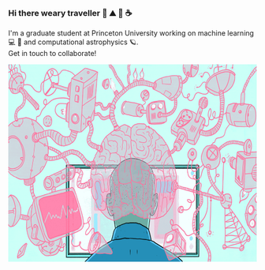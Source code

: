 ### Hi there weary traveller 🌲 ⛰️ 🌙 ☕

I'm a graduate student at Princeton University working on machine learning 💻 🤖 and computational astrophysics 🪐.    
Get in touch to collaborate!

<img src="brain_gif.gif" height="400">

<!--
**SampsonML/SampsonML** is a ✨ _special_ ✨ repository because its `README.md` (this file) appears on your GitHub profile.

Here are some ideas to get you started:

- 🔭 I’m currently working on ...
- 🌱 I’m currently learning ...
- 👯 I’m looking to collaborate on ...
- 🤔 I’m looking for help with ...
- 💬 Ask me about ...
- 📫 How to reach me: ...
- 😄 Pronouns: ...
- ⚡ Fun fact: ...
-->
